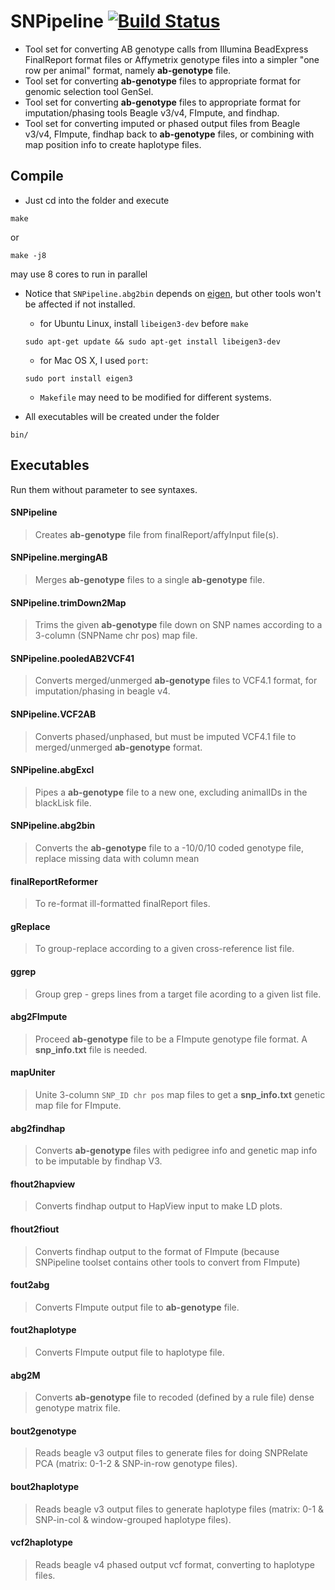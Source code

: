 # SNPipeline [![Build Status](https://travis-ci.org/cbkmephisto/SNPipeline.svg?branch=master)](https://travis-ci.org/cbkmephisto/SNPipeline)

- Tool set for converting AB genotype calls from Illumina BeadExpress FinalReport format files or Affymetrix genotype files into a simpler "one row per animal" format, namely **ab-genotype** file.
- Tool set for converting **ab-genotype** files to appropriate format for genomic selection tool GenSel.
- Tool set for converting **ab-genotype** files to appropriate format for imputation/phasing tools Beagle v3/v4, FImpute, and findhap.
- Tool set for converting imputed or phased output files from Beagle v3/v4, FImpute, findhap back to **ab-genotype** files, or combining with map position info to create haplotype files.


## Compile
- Just cd into the folder and execute
```
make
```
or
```
make -j8
```
may use 8 cores to run in parallel

- Notice that ```SNPipeline.abg2bin``` depends on [eigen](http://eigen.tuxfamily.org/index.php), but other tools won't be affected if not installed.
  - for Ubuntu Linux, install ```libeigen3-dev``` before ```make```
  ```
  sudo apt-get update && sudo apt-get install libeigen3-dev
  ```
  - for Mac OS X, I used ```port```:
  ```
  sudo port install eigen3
  ```
  - ```Makefile``` may need to be modified for different systems.

- All executables will be created under the folder
```
bin/
```

## Executables
Run them without parameter to see syntaxes.


#### SNPipeline
> Creates **ab-genotype** file from finalReport/affyInput file(s).


#### SNPipeline.mergingAB
> Merges **ab-genotype** files to a single **ab-genotype** file.


#### SNPipeline.trimDown2Map
> Trims the given **ab-genotype** file down on SNP names according to a 3-column (SNPName  chr  pos) map file.


#### SNPipeline.pooledAB2VCF41
> Converts merged/unmerged **ab-genotype** files to VCF4.1 format, for imputation/phasing in beagle v4.


#### SNPipeline.VCF2AB
> Converts phased/unphased, but must be imputed VCF4.1 file to merged/unmerged **ab-genotype** format.


#### SNPipeline.abgExcl
> Pipes a **ab-genotype** file to a new one, excluding animalIDs in the blackLisk file.


#### SNPipeline.abg2bin
> Converts the **ab-genotype** file to a -10/0/10 coded genotype file, replace missing data with column mean


#### finalReportReformer
> To re-format ill-formatted finalReport files.


#### gReplace
> To group-replace according to a given cross-reference list file.


#### ggrep
> Group grep - greps lines from a target file acording to a given list file.


#### abg2FImpute
> Proceed **ab-genotype** file to be a FImpute genotype file format. A **snp_info.txt** file is needed.


#### mapUniter
> Unite 3-column ```SNP_ID chr pos``` map files to get a **snp_info.txt** genetic map file for FImpute.


#### abg2findhap
> Converts **ab-genotype** files with pedigree info and genetic map info to be imputable by findhap V3.


#### fhout2hapview
> Converts findhap output to HapView input to make LD plots.


#### fhout2fiout
> Converts findhap output to the format of FImpute (because SNPipeline toolset contains other tools to convert from FImpute)


#### fout2abg
> Converts FImpute output file to **ab-genotype** file.


#### fout2haplotype
> Converts FImpute output file to haplotype file.


#### abg2M
> Converts **ab-genotype** file to recoded (defined by a rule file) dense genotype matrix file.


#### bout2genotype
> Reads beagle v3 output files to generate files for doing SNPRelate PCA (matrix: 0-1-2 & SNP-in-row genotype files).


#### bout2haplotype
> Reads beagle v3 output files to generate haplotype files (matrix: 0-1 & SNP-in-col & window-grouped haplotype files).


#### vcf2haplotype
> Reads beagle v4 phased output vcf format, converting to haplotype files.
